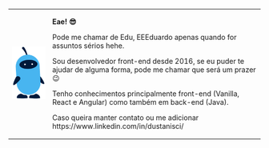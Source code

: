 <table>
  <tbody>
    <tr>
      <td>
         <img style="width: 250px;" src="https://github.com/dustanisci/dustanisci/blob/main/005.9fd0d144.png?raw=true" />
      </td>
      <td>
         <p><b>Eae! 😎</b></p>
         <p>Pode me chamar de Edu, EEEduardo apenas quando for assuntos sérios hehe. </p>
         <p>Sou desenvolvedor front-end desde 2016, se eu puder te ajudar de alguma forma, pode me chamar que será um prazer 😉</p>
         <p>Tenho conhecimentos principalmente front-end (Vanilla, React e Angular) como também em back-end (Java). </p>
         <p>Caso queira manter contato ou me adicionar https://www.linkedin.com/in/dustanisci/</p>
      </td>
    </tr>
  </tbody>
</table>
